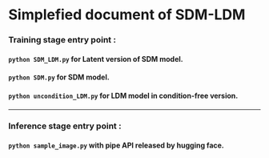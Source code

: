 # Simplefied document of SDM-LDM  
### Training stage entry point : 
#### `python SDM_LDM.py` for Latent version of SDM model.
#### `python SDM.py` for SDM model.
#### `python uncondition_LDM.py` for LDM model in condition-free version.

---

### Inference stage entry point : 
#### `python sample_image.py` with pipe API released by hugging face.
